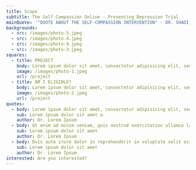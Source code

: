 ```yaml
---
title: Scope
subtitle: The Self-Compassion Online - Preventing Depression Trial
mainQuote: '"QUOTE ABOUT THE SELF-COMPASSION INTERVENTION" - DR. SHADI BESHAI'
backgrounds:
  - src: /images/photo-5.jpeg
  - src: /images/photo-4.jpeg
  - src: /images/photo-9.jpeg
  - src: /images/photo-3.jpeg
squares:
  - title: PROJECT
    body: Lorem ipsum dolor sit amet, consectetur adipisicing elit, sed do eiusmod tempor incididunt ut labore et dolore magna aliqua. Ut enim ad minim veniam, quis nostrud exercitation ullamco laboris nisi ut aliquip ex ea commodo consequat. Duis aute irure dolor in reprehenderit in voluptate velit esse cillum dolore eu fugiat nulla pariatur.
    image: /images/photo-1.jpeg
    url: /project
  - title: AM I ELIGIBLE?
    body: Lorem ipsum dolor sit amet, consectetur adipisicing elit, sed do eiusmod tempor incididunt ut labore et dolore magna aliqua. Ut enim ad minim veniam, quis nostrud exercitation ullamco laboris nisi ut aliquip ex ea commodo consequat.
    image: /images/photo-2.jpeg
    url: /project
quotes:
  - body: Lorem ipsum dolor sit amet, consectetur adipisicing elit, sed do eiusmod tempor incididunt ut labore et dolore magna aliqua.
    sub: Lorem ipsum dolor sit amet a
    author: Dr. Lorem Ipsum
  - body: Ut enim ad minim veniam, quis nostrud exercitation ullamco laboris nisi ut aliquip ex ea commodo consequat.
    sub: Lorem ipsum dolor sit amet
    author: Dr. Lorem Ipsum
  - body: Duis aute irure dolor in reprehenderit in voluptate velit esse cillum dolore eu fugiat nulla pariatur.
    sub: Lorem ipsum dolor sit amet
    author: Dr. Lorem Ipsum
interested: Are you interested?
---
```

